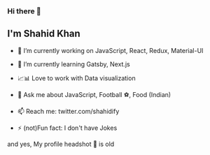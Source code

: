 <!--
**shahidify/shahidify** is a ✨ _special_ ✨ repository because its `README.md` (this file) appears on your GitHub profile.
-->

### Hi there 👋

## I'm Shahid Khan

- 🔭 I’m currently working on JavaScript, React, Redux, Material-UI
- 🌱 I’m currently learning Gatsby, Next.js
- 📈📊 Love to work with Data visualization

- 💬 Ask me about JavaScript, Football ⚽️, Food (Indian)
- 📫 Reach me: twitter.com/shahidify 
- ⚡ (not)Fun fact: I don't have Jokes 

and yes, My profile headshot 📸 is old
